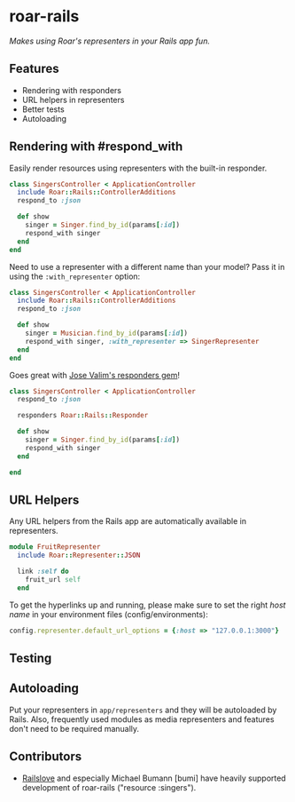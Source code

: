 # roar-rails

_Makes using Roar's representers in your Rails app fun._

## Features

* Rendering with responders
* URL helpers in representers
* Better tests
* Autoloading

## Rendering with #respond_with

Easily render resources using representers with the built-in responder.

```ruby
class SingersController < ApplicationController
  include Roar::Rails::ControllerAdditions
  respond_to :json

  def show
    singer = Singer.find_by_id(params[:id])
    respond_with singer
  end
end
```

Need to use a representer with a different name than your model? Pass it in using the `:with_representer` option:

```ruby
class SingersController < ApplicationController
  include Roar::Rails::ControllerAdditions
  respond_to :json

  def show
    singer = Musician.find_by_id(params[:id])
    respond_with singer, :with_representer => SingerRepresenter
  end
end
```

Goes great with [Jose Valim's responders gem][responders]!

```ruby
class SingersController < ApplicationController
  respond_to :json

  responders Roar::Rails::Responder

  def show
    singer = Singer.find_by_id(params[:id])
    respond_with singer
  end

end
```

## URL Helpers

Any URL helpers from the Rails app are automatically available in representers.

```ruby
module FruitRepresenter
  include Roar::Representer::JSON

  link :self do
    fruit_url self
  end
```
To get the hyperlinks up and running, please make sure to set the right _host name_ in your environment files (config/environments):

```ruby
config.representer.default_url_options = {:host => "127.0.0.1:3000"}
```

## Testing

## Autoloading

Put your representers in `app/representers` and they will be autoloaded by Rails. Also, frequently used modules as media representers and features don't need to be required manually.


## Contributors

* [Railslove](http://www.railslove.de) and especially Michael Bumann [bumi] have heavily supported development of roar-rails ("resource :singers").

[responders]: https://github.com/plataformatec/responders
